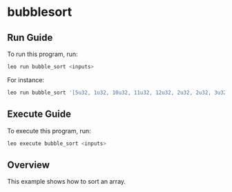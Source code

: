 # bubblesort

## Run Guide

To run this program, run:
```bash
leo run bubble_sort <inputs>
```

For instance:
```bash
leo run bubble_sort '[5u32, 1u32, 10u32, 11u32, 12u32, 2u32, 2u32, 3u32]'
```

## Execute Guide

To execute this program, run:
```bash
leo execute bubble_sort <inputs>
```

## Overview

This example shows how to sort an array.
